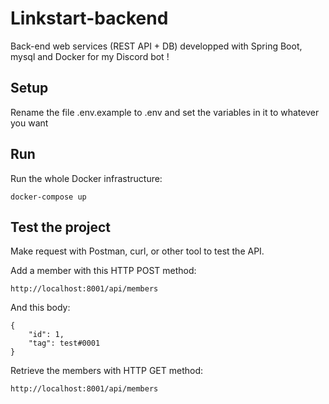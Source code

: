 # Linkstart-backend
Back-end web services (REST API + DB) developped with Spring Boot, mysql and Docker for my Discord bot !  

## Setup
Rename the file .env.example to .env and set the variables in it to whatever you want

## Run
Run the whole Docker infrastructure:
```
docker-compose up
```

## Test the project
Make request with Postman, curl, or other tool to test the API.<br>

Add a member with this HTTP POST method:
```
http://localhost:8001/api/members
```
And this body:
```
{
    "id": 1,
    "tag": test#0001
}
```

Retrieve the members with HTTP GET method:
```
http://localhost:8001/api/members
```
